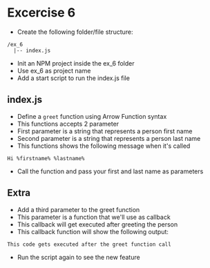 # Excercise 6

* Create the following folder/file structure:
```
/ex_6
  |-- index.js
```

* Init an NPM project inside the ex_6 folder
* Use ex_6 as project name
* Add a start script to run the index.js file

## index.js
* Define a `greet` function using Arrow Function syntax
* This functions accepts 2 parameter
* First parameter is a string that represents a person first name
* Second parameter is a string that represents a person last name
* This functions shows the following message when it's called
```
Hi %firstname% %lastname%
```
* Call the function and pass your first and last name as parameters

## Extra
* Add a third parameter to the greet function
* This parameter is a function that we'll use as callback
* This callback will get executed after greeting the person
* This callback function will show the following output:
```
This code gets executed after the greet function call
```
* Run the script again to see the new feature
